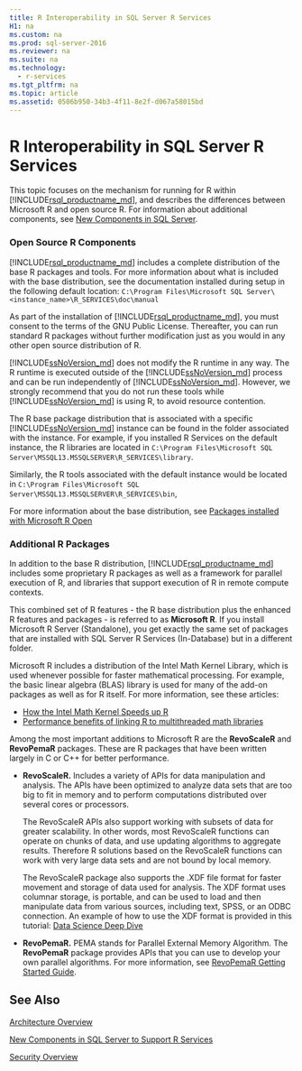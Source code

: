 ```yaml
---
title: R Interoperability in SQL Server R Services
H1: na
ms.custom: na
ms.prod: sql-server-2016
ms.reviewer: na
ms.suite: na
ms.technology: 
  - r-services
ms.tgt_pltfrm: na
ms.topic: article
ms.assetid: 0506b950-34b3-4f11-8e2f-d067a58015bd
---
```

# R Interoperability in SQL Server R Services

This topic focuses on the mechanism for running for R within [!INCLUDE[rsql_productname_md](../../Topics/TopicNameContainA/includes/rsql_productname_md.md)], and describes the differences between Microsoft R and open source R.
For information about additional components, see [New Components in SQL Server](../../Topics/TopicNameNotContainA/New-Components-in-SQL-Server-to-Support-R-Services.md).

### Open Source R Components

[!INCLUDE[rsql_productname_md](../../Topics/TopicNameContainA/includes/rsql_productname_md.md)] includes a complete distribution of the base R packages and tools. For more information about what is included with the base distribution, see the documentation installed during setup in the following default location:
`C:\Program Files\Microsoft SQL Server\<instance_name>\R_SERVICES\doc\manual`

As part of the installation of [!INCLUDE[rsql_productname_md](../../Topics/TopicNameContainA/includes/rsql_productname_md.md)], you must consent to the terms of the GNU Public License. Thereafter, you can run standard R packages without further modification just as you would in any other open source distribution of R.

[!INCLUDE[ssNoVersion_md](../../Topics/TopicNameContainA/includes/ssNoVersion_md.md)] does not modify the R runtime in any way. The R runtime is executed outside of the [!INCLUDE[ssNoVersion_md](../../Topics/TopicNameContainA/includes/ssNoVersion_md.md)] process and can be run independently of [!INCLUDE[ssNoVersion_md](../../Topics/TopicNameContainA/includes/ssNoVersion_md.md)]. However, we strongly recommend that you do not run these tools while [!INCLUDE[ssNoVersion_md](../../Topics/TopicNameContainA/includes/ssNoVersion_md.md)] is using R, to avoid resource contention.

The R base package distribution that is associated with a specific [!INCLUDE[ssNoVersion_md](../../Topics/TopicNameContainA/includes/ssNoVersion_md.md)] instance can be found in the folder associated with the instance. For example, if you installed R Services on the default instance, the R libraries are located in 
`C:\Program Files\Microsoft SQL Server\MSSQL13.MSSQLSERVER\R_SERVICES\library`.

Similarly, the R tools associated with the default instance would be located in `C:\Program Files\Microsoft SQL Server\MSSQL13.MSSQLSERVER\R_SERVICES\bin`,

For more information about the base distribution, see [Packages installed with Microsoft R Open](https://mran.revolutionanalytics.com/rro/installed/)

### Additional R Packages

In addition to the base R distribution, [!INCLUDE[rsql_productname_md](../../Topics/TopicNameContainA/includes/rsql_productname_md.md)] includes some proprietary R packages as well as a framework for parallel execution of R, and libraries that support execution of R in remote compute contexts. 

This combined set of R features - the R base distribution plus the enhanced R features and packages - is referred to as **Microsoft R**. If you install Microsoft R Server (Standalone), you get  exactly the same set of packages that are installed with SQL Server R Services (In-Database) but in a different folder. 

Microsoft R includes a distribution of the Intel Math Kernel Library, which is used whenever possible for faster mathematical processing. For example, the basic linear algebra (BLAS) library is used for many of the add-on packages as well as for R itself. For more information, see these articles:

+ [How the Intel Math Kernel Speeds up R](http://blog.revolutionanalytics.com/2014/10/revolution-r-open-mkl.html)
+ [Performance benefits of linking R to multithreaded math libraries](http://blog.revolutionanalytics.com/2010/06/performance-benefits-of-multithreaded-r.html)

Among the most important additions to Microsoft R are the **RevoScaleR** and **RevoPemaR** packages. These are R packages that have been written largely in C or C++ for better performance.

+ **RevoScaleR.** Includes a variety of APIs for data manipulation and analysis. The APIs have been optimized to analyze data sets that are too big to fit in memory and to perform computations distributed over several cores or processors.

   The RevoScaleR APIs also support working with subsets of data for greater scalability. In other words, most RevoScaleR functions can operate on chunks of data, and use updating algorithms to aggregate results. Therefore R solutions based on the RevoScaleR functions can work with very large data sets and are not bound by local memory.

  The RevoScaleR package also supports the .XDF file format for faster movement and storage of data used for analysis. The XDF format uses columnar storage, is portable, and can be used to load and then manipulate data from various sources, including text, SPSS, or an ODBC connection. An example of how to use the XDF format is provided in this tutorial: [Data Science Deep Dive](Data%20Science%20Deep%20Dive:%20Using%20the%20RevoScaleR%20Packages.md)


+ **RevoPemaR.** PEMA stands for Parallel External Memory Algorithm. The **RevoPemaR** package provides APIs that you can use to develop your own parallel algorithms. For more information, see [RevoPemaR Getting Started Guide](https://msdn.microsoft.com/microsoft-r/rserver/rserver-pemar-getting-started).

## See Also
[Architecture Overview](../../Topics/TopicNameNotContainA/Architecture-Overview--SQL-Server-R-Services-.md)

[New Components in SQL Server to Support R Services](../../Topics/TopicNameNotContainA/New-Components-in-SQL-Server-to-Support-R-Services.md)

[Security Overview](../../Topics/TopicNameNotContainA/Security-Overview--SQL-Server-R-Services-.md)
